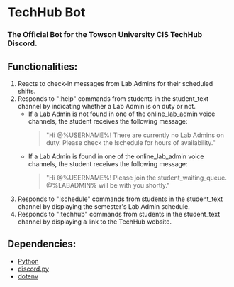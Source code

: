 # TechHub Bot
### The Official Bot for the Towson University CIS TechHub Discord.

## Functionalities:

1. Reacts to check-in messages from Lab Admins for their scheduled shifts.
2. Responds to "!help" commands from students in the student_text channel by indicating whether a Lab Admin is on duty or not.
   * If a Lab Admin is not found in one of the online_lab_admin voice channels, the student receives the following message: 
     > "Hi @%USERNAME%! There are currently no Lab Admins on duty. Please check the !schedule for hours of availability."
   * If a Lab Admin is found in one of the online_lab_admin voice channels, the student receives the following message: 
     > "Hi @%USERNAME%! Please join the student_waiting_queue. @%LABADMIN% will be with you shortly."
3. Responds to "!schedule" commands from students in the student_text channel by displaying the semester's Lab Admin schedule.
4. Responds to "!techhub" commands from students in the student_text channel by displaying a link to the TechHub website.

## Dependencies:
- [Python](https://www.python.org/downloads/)
- [discord.py](https://discordpy.readthedocs.io/en/stable/)
- [dotenv](https://pypi.org/project/python-dotenv/)
